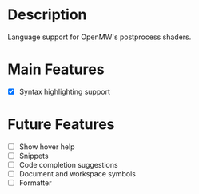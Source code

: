 # Description

Language support for OpenMW's postprocess shaders.

# Main Features

- [x] Syntax highlighting support

# Future Features

- [ ] Show hover help
- [ ] Snippets
- [ ] Code completion suggestions
- [ ] Document and workspace symbols
- [ ] Formatter